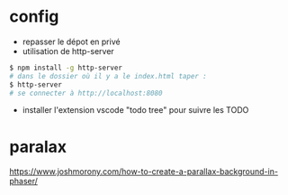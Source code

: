 # config 
- repasser le dépot en privé
- utilisation de http-server
```bash
$ npm install -g http-server
# dans le dossier où il y a le index.html taper :
$ http-server
# se connecter à http://localhost:8080
```
- installer l'extension vscode "todo tree" pour suivre les TODO

# paralax
https://www.joshmorony.com/how-to-create-a-parallax-background-in-phaser/

